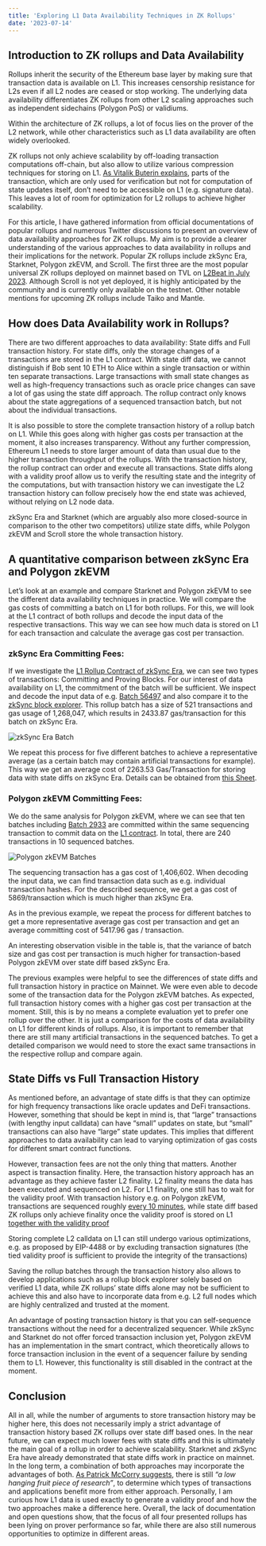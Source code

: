 ```yaml
---
title: 'Exploring L1 Data Availability Techniques in ZK Rollups'
date: '2023-07-14'
---
```


## Introduction to ZK rollups and Data Availability

Rollups inherit the security of the Ethereum base layer by making sure that transaction data is available on L1. This increases censorship resistance for L2s even if all L2 nodes are ceased or stop working. The underlying data availability differentiates ZK rollups from other L2 scaling approaches such as independent sidechains (Polygon PoS) or validiums.

Within the architecture of ZK rollups, a lot of focus lies on the prover of the L2 network, while other characteristics such as L1 data availability are often widely overlooked.

ZK rollups not only achieve scalability by off-loading transaction computations off-chain, but also allow to utilize various compression techniques for storing on L1. [As Vitalik Buterin explains](https://vitalik.ca/general/2021/01/05/rollup.html), parts of the transaction, which are only used for verification but not for computation of state updates itself, don’t need to be accessible on L1 (e.g. signature data). This leaves a lot of room for optimization for L2 rollups to achieve higher scalability.

For this article, I have gathered information from official documentations of popular rollups and numerous Twitter discussions to present an overview of data availability approaches for ZK rollups. My aim is to provide a clearer understanding of the various approaches to data availability in rollups and their implications for the network. Popular ZK rollups include zkSync Era, Starknet, Polygon zkEVM, and Scroll. The first three are the most popular universal ZK rollups deployed on mainnet based on TVL on [L2Beat in July 2023](https://l2beat.com/scaling/tvl#active). Although Scroll is not yet deployed, it is highly anticipated by the community and is currently only available on the testnet. Other notable mentions for upcoming ZK rollups include Taiko and Mantle.

## How does Data Availability work in Rollups?

There are two different approaches to data availability: State diffs and Full transaction history. For state diffs, only the storage changes of a transactions are stored in the L1 contract. With state diff data, we cannot distinguish if Bob sent 10 ETH to Alice within a single transaction or within ten separate transactions. Large transactions with small state changes as well as high-frequency transactions such as oracle price changes can save a lot of gas using the state diff approach. The rollup contract only knows about the state aggregations of a sequenced transaction batch, but not about the individual transactions.

It is also possible to store the complete transaction history of a rollup batch on L1. While this goes along with higher gas costs per transaction at the moment, it also increases transparency. Without any further compression, Ethereum L1 needs to store larger amount of data than usual due to the higher transaction throughput of the rollups. With the transaction history, the rollup contract can order and execute all transactions. State diffs along with a validity proof allow us to verify the resulting state and the integrity of the computations, but with transaction history we can investigate the L2 transaction history can follow precisely how the end state was achieved, without relying on L2 node data.

zkSync Era and Starknet (which are arguably also more closed-source in comparison to the other two competitors) utilize state diffs, while Polygon zkEVM and Scroll store the whole transaction history.

## A quantitative comparison between zkSync Era and Polygon zkEVM

Let’s look at an example and compare Starknet and Polygon zkEVM to see the different data availability techniques in practice. We will compare the gas costs of committing a batch on L1 for both rollups. For this, we will look at the L1 contract of both rollups and decode the input data of the respective transactions. This way we can see how much data is stored on L1 for each transaction and calculate the average gas cost per transaction.

### zkSync Era Committing Fees:

If we investigate the [L1 Rollup Contract of zkSync Era](https://etherscan.io/address/0x3db52ce065f728011ac6732222270b3f2360d919), we can see two types of transactions: Committing and Proving Blocks. For our interest of data availability on L1, the commitment of the batch will be sufficient. We inspect and decode the input data of e.g. [Batch 56497](https://etherscan.io/tx/0x91550b5390c02414b5c717de15486ca0d39976f20a16f18f29ff87e5199245cf) and also compare it to the [zkSync block explorer](https://explorer.zksync.io/batch/56497). This rollup batch has a size of 521 transactions and gas usage of 1,268,047, which results in 2433.87 gas/transaction for this batch on zkSync Era.

![zkSync Era Batch](/images/zkSyncBatch.png)

We repeat this process for five different batches to achieve a representative average (as a certain batch may contain artificial transactions for example). This way we get an average cost of 2263.53 Gas/Transaction for storing data with state diffs on zkSync Era. Details can be obtained from [this Sheet](https://docs.google.com/spreadsheets/d/1gL29DU6DnzHRtH77v_l2P2spOt2_LSzwuY-nW6n3a4Y/edit?usp=sharing).

### Polygon zkEVM Committing Fees:

We do the same analysis for Polygon zkEVM, where we can see that ten batches including [Batch 2933](https://zkevm.polygonscan.com/batch/29933) are committed within the same sequencing transaction to commit data on the [L1 contract](https://etherscan.io/tx/0x95efcdf9d8cc5873922044d0d0b2cdad3a0effb198759f6adb667562c52b4264). In total, there are 240 transactions in 10 sequenced batches.

![Polygon zkEVM Batches](/images/polygonBatches.png)

The sequencing transaction has a gas cost of 1,406,602. When decoding the input data, we can find transaction data such as e.g. individual transaction hashes. For the described sequence, we get a gas cost of 5869/transaction which is much higher than zkSync Era.

As in the previous example, we repeat the process for different batches to get a more representative average gas cost per transaction and get an average committing cost of 5417.96 gas / transaction.

An interesting observation visible in the table is, that the variance of batch size and gas cost per transaction is much higher for transaction-based Polygon zkEVM over state diff based zkSync Era.

The previous examples were helpful to see the differences of state diffs and full transaction history in practice on Mainnet. We were even able to decode some of the transaction data for the Polygon zkEVM batches. As expected, full transaction history comes with a higher gas cost per transaction at the moment. Still, this is by no means a complete evaluation yet to prefer one rollup over the other. It is just a comparison for the costs of data availability on L1 for different kinds of rollups. Also, it is important to remember that there are still many artificial transactions in the sequenced batches. To get a detailed comparison we would need to store the exact same transactions in the respective rollup and compare again.

## State Diffs vs Full Transaction History

As mentioned before, an advantage of state diffs is that they can optimize for high frequency transactions like oracle updates and DeFi transactions. However, something that should be kept in mind is, that “large” transactions (with lengthy input calldata) can have “small” updates on state, but “small” transactions can also have “large” state updates. This implies that different approaches to data availability can lead to varying optimization of gas costs for different smart contract functions.

However, transaction fees are not the only thing that matters. Another aspect is transaction finality. Here, the transaction history approach has an advantage as they achieve faster L2 finality. L2 finality means the data has been executed and sequenced on L2. For L1 finality, one still has to wait for the validity proof. With transaction history e.g. on Polygon zkEVM, transactions are sequenced roughly [every 10 minutes](https://etherscan.io/address/0x148Ee7dAF16574cD020aFa34CC658f8F3fbd2800), while state diff based ZK rollups only achieve finality once the validity proof is stored on L1 [together with the validity proof](https://twitter.com/bkiepuszewski/status/1659296114326007837)

Storing complete L2 calldata on L1 can still undergo various optimizations, e.g. as proposed by EIP-4488 or by excluding transaction signatures (the tied validity proof is sufficient to provide the integrity of the transactions)

Saving the rollup batches through the transaction history also allows to develop applications such as a rollup block explorer solely based on verified L1 data, while ZK rollups’ state diffs alone may not be sufficient to achieve this and also have to incorporate data from e.g. L2 full nodes which are highly centralized and trusted at the moment.

An advantage of posting transaction history is that you can self-sequence transactions without the need for a decentralized sequencer. While zkSync and Starknet do not offer forced transaction inclusion yet, Polygon zkEVM has an implementation in the smart contract, which theoretically allows to force transaction inclusion in the event of a sequencer failure by sending them to L1. However, this functionality is still disabled in the contract at the moment.

## Conclusion

All in all, while the number of arguments to store transaction history may be higher here, this does not necessarily imply a strict advantage of transaction history based ZK rollups over state diff based ones. In the near future, we can expect much lower fees with state diffs and this is ultimately the main goal of a rollup in order to achieve scalability. Starknet and zkSync Era have already demonstrated that state diffs work in practice on mainnet. In the long term, a combination of both approaches may incorporate the advantages of both. [As Patrick McCorry suggests](https://twitter.com/stonecoldpat0/status/1490853042924576769), there is still _“a low hanging fruit piece of research”_, to determine which types of transactions and applications benefit more from either approach. Personally, I am curious how L1 data is used exactly to generate a validity proof and how the two approaches make a difference here. Overall, the lack of documentation and open questions show, that the focus of all four presented rollups has been lying on prover performance so far, while there are also still numerous opportunities to optimize in different areas.
